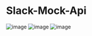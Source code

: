 # Slack-Mock-Api
![image](https://github.com/user-attachments/assets/e032c342-306d-453d-b33c-3287e20a98d3)
![image](https://github.com/user-attachments/assets/e0e0a67a-fd14-4a46-943d-3aa452a24466)
![image](https://github.com/user-attachments/assets/b81e8e8c-d33f-422b-b191-8f29c3a0e967)
